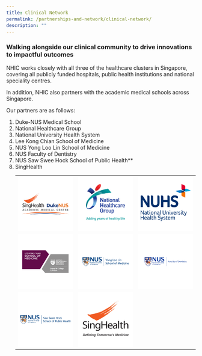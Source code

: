 ```yaml
---
title: Clinical Network
permalink: /partnerships-and-network/clinical-network/
description: ""
---
```

### **Walking alongside our clinical community to drive innovations to impactful outcomes**

NHIC works closely with all three of the healthcare clusters in Singapore, covering all publicly funded hospitals, public health institutions and national speciality centres. 

In addition, NHIC also partners with the academic medical schools across Singapore. 

Our partners are as follows:


			

1. Duke-NUS Medical School
2. National Healthcare Group
3. National University Health System
4. Lee Kong Chian School of Medicine
5. NUS Yong Loo Lin School of Medicine
6. NUS Faculty of Dentistry
7. NUS Saw Swee Hock School of Public Health**
8. SingHealth<table>
	<tbody>
		<tr>
			<td style="width:33%">
				<a href="https://www.duke-nus.edu.sg/">
				<img src="/images/Partners%20Icons/Clinical%20Network/clinical%20network%20logos_amc.png">
				</a>
			</td>
			<td style="width:33%">
				<a href="https://corp.nhg.com.sg/Pages/default.aspx">
				<img src="/images/Partners%20Icons/Clinical%20Network/clinical%20network%20logos_nhg.png">
				</a>
			</td>
			<td style="width:33%">
				<a href="https://www.nuhs.edu.sg/Pages/Home.aspx">
				<img src="/images/Partners%20Icons/Clinical%20Network/clinical%20network%20logos_nuhs.png">
				</a>
			</td>
		</tr>
		<tr>
			<td style="width:33%">
				<a href="https://www.ntu.edu.sg/medicine">
				<img src="/images/Partners%20Icons/Clinical%20Network/clinical%20network%20logos_lkc.png">
				</a>
			</td>
			<td style="width:33%">
				<a href="https://medicine.nus.edu.sg/">
				<img src="/images/Partners%20Icons/Clinical%20Network/clinical%20network%20logos_yll.png">
				</a>
			</td>
			<td style="width:33%">
				<a href="https://www.dentistry.nus.edu.sg/">
				<img src="/images/Partners%20Icons/Clinical%20Network/clinical%20network%20logos_dentristry.png">
				</a>
			</td>
		</tr>
		<tr>
			<td style="width:33%">
				<a href="https://sph.nus.edu.sg/">
				<img src="/images/Partners%20Icons/Clinical%20Network/clinical%20network%20logos_sshsps.png">
				</a>
			</td>
			<td style="width:33%">
				<a href="https://www.singhealth.com.sg/">
				<img src="/images/Partners%20Icons/Clinical%20Network/clinical%20network%20logos_singhealth.png">
				</a>
			</td>
		</tr>
	</tbody>
</table>
